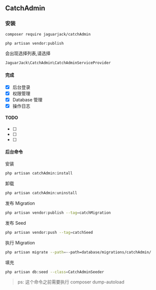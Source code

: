 ## CatchAdmin

### 安装

```bash
composer require jaguarjack/catchAdmin
```

```bash
php artisan vendor:publish
```

会出现选择列表,请选择

```php
JaguarJack\CatchAdmin\CatchAdminServiceProvider
```

#### 完成
- [x] 后台登录
- [x] 权限管理
- [x] Database 管理
- [x] 操作日志
#### TODO
- [ ] 
- [ ] 
- [ ]

#### 后台命令
安装
```bash
php artisan catchAdmin:install
``` 
卸载
```bash
php artisan catchAdmin:uninstall
```
发布 Migration
```bash
php artisan vendor:publish --tag=catchMigration
```
发布 Seed
```bash
php artisan vendor:push --tag=catchSeed
```
执行 Migration
```bash
php artisan migrate --path=--path=database/migrations/catchAdmin/
```
填充
```bash
php artisan db:seed --class=CatchAdminSeeder
```
> ps: 这个命令之前需要执行 composer dump-autoload
